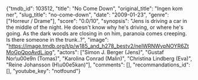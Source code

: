 {"tmdb_id": 103512, "title": "No Come Down", "original_title": "Ingen kom ner", "slug_title": "no-come-down", "date": "2009-01-23", "genre": ["Horreur / Drame"], "score": "0.0/10", "synopsis": "Jens is driving a car in the middle of the night. He doesn't know why he's driving, or where he's going. As the dark woods are closing in on him, paranoia comes creeping. Is there someone in the trunk..?", "image": "https://image.tmdb.org/t/p/w185_and_h278_bestv2/neIWRNWvpNOYR6ZtMoGpQpoAvdL.jpg", "actors": ["Simon J. Berger (Jens)", "Gustaf Nor\u00e9n (Tomas)", "Karolina Conrad (Malin)", "Christina Lindberg (Eva)", "Reine Johansson (H\u00e5kan)"], "comments": [], "recommandations_id": [], "youtube_key": "notfound"}